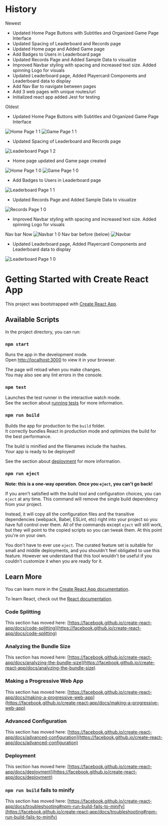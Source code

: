 # History
Newest

 - Updated Home Page Buttons with Subtitles and Organized Game Page Interface
  - Updated Spacing of Leaderboard and Records page
 - Updated Home page and Added Game page
 - Add Badges to Users in Leaderboard page
 - Updated Records Page and Added Sample Data to visualize
 - Improved Navbar styling with spacing and increased text size. Added spinning Logo for visuals
 - Updated Leaderboard page, Added Playercard Components and Leaderboard data to display
 - Add Nav Bar to navigate between pages
 - Add 3 web pages with unique routes/url
 - Initialized react app added Jest for testing
 
Oldest


 - Updated Home Page Buttons with Subtitles and Organized Game Page Interface
 
 ![Home Page 1 1](https://user-images.githubusercontent.com/52366381/198510679-71d46302-5766-4b86-b228-9f266cd48249.JPG)
 ![Game Page 1 1](https://user-images.githubusercontent.com/52366381/198510686-1de6579e-b1eb-4e07-ad46-8dd78c2ff24b.JPG)


 - Updated Spacing of Leaderboard and Records page
 
 ![Leaderboard Page 1 2](https://user-images.githubusercontent.com/52366381/198510951-6d1b359f-d0df-4cd7-bb70-7ddd01e24110.JPG)


 - Home page updated and Game page created
 
 ![Home Page 1 0](https://user-images.githubusercontent.com/52366381/198449369-d9e077e9-629b-4046-94ce-6618d89dbce5.JPG)
 ![Game Page 1 0](https://user-images.githubusercontent.com/52366381/198449431-afddfe55-794c-4220-92f1-05b940d37c8e.JPG)

 
 
 - Add Badges to Users in Leaderboard page
 
 ![Leaderboard Page 1 1](https://user-images.githubusercontent.com/52366381/198440061-8e6f8927-1086-49a1-ba13-ee7ed173f4b8.JPG)

 - Updated Records Page and Added Sample Data to visualize
 
 ![Records Page 1 0](https://user-images.githubusercontent.com/52366381/198184906-a539030d-584c-4859-bbb7-2e0f003172c9.JPG)

 - Improved Navbar styling with spacing and increased text size. Added spinning Logo for visuals

 Nav bar Now
 ![Navbar 1 0](https://user-images.githubusercontent.com/52366381/198153885-f7b8e246-c580-49d6-a6b7-f2c0c0587849.JPG)
 Nav bar before (below)
 ![Navbar](https://user-images.githubusercontent.com/52366381/198153869-fe53f65e-ae54-4015-9ec5-ca38cef80edc.JPG)


 - Updated Leaderboard page, Added Playercard Components and Leaderboard data to display
 
![Leaderboard Page 1 0](https://user-images.githubusercontent.com/52366381/198148276-f296759a-3f61-4d9b-8e5e-6590f93c7997.JPG)


# Getting Started with Create React App

This project was bootstrapped with [Create React App](https://github.com/facebook/create-react-app).

## Available Scripts

In the project directory, you can run:

### `npm start`

Runs the app in the development mode.\
Open [http://localhost:3000](http://localhost:3000) to view it in your browser.

The page will reload when you make changes.\
You may also see any lint errors in the console.

### `npm test`

Launches the test runner in the interactive watch mode.\
See the section about [running tests](https://facebook.github.io/create-react-app/docs/running-tests) for more information.

### `npm run build`

Builds the app for production to the `build` folder.\
It correctly bundles React in production mode and optimizes the build for the best performance.

The build is minified and the filenames include the hashes.\
Your app is ready to be deployed!

See the section about [deployment](https://facebook.github.io/create-react-app/docs/deployment) for more information.

### `npm run eject`

**Note: this is a one-way operation. Once you `eject`, you can't go back!**

If you aren't satisfied with the build tool and configuration choices, you can `eject` at any time. This command will remove the single build dependency from your project.

Instead, it will copy all the configuration files and the transitive dependencies (webpack, Babel, ESLint, etc) right into your project so you have full control over them. All of the commands except `eject` will still work, but they will point to the copied scripts so you can tweak them. At this point you're on your own.

You don't have to ever use `eject`. The curated feature set is suitable for small and middle deployments, and you shouldn't feel obligated to use this feature. However we understand that this tool wouldn't be useful if you couldn't customize it when you are ready for it.

## Learn More

You can learn more in the [Create React App documentation](https://facebook.github.io/create-react-app/docs/getting-started).

To learn React, check out the [React documentation](https://reactjs.org/).

### Code Splitting

This section has moved here: [https://facebook.github.io/create-react-app/docs/code-splitting](https://facebook.github.io/create-react-app/docs/code-splitting)

### Analyzing the Bundle Size

This section has moved here: [https://facebook.github.io/create-react-app/docs/analyzing-the-bundle-size](https://facebook.github.io/create-react-app/docs/analyzing-the-bundle-size)

### Making a Progressive Web App

This section has moved here: [https://facebook.github.io/create-react-app/docs/making-a-progressive-web-app](https://facebook.github.io/create-react-app/docs/making-a-progressive-web-app)

### Advanced Configuration

This section has moved here: [https://facebook.github.io/create-react-app/docs/advanced-configuration](https://facebook.github.io/create-react-app/docs/advanced-configuration)

### Deployment

This section has moved here: [https://facebook.github.io/create-react-app/docs/deployment](https://facebook.github.io/create-react-app/docs/deployment)

### `npm run build` fails to minify

This section has moved here: [https://facebook.github.io/create-react-app/docs/troubleshooting#npm-run-build-fails-to-minify](https://facebook.github.io/create-react-app/docs/troubleshooting#npm-run-build-fails-to-minify)
